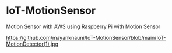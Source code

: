 # IoT-MotionSensor
Motion Sensor with AWS using Raspberry Pi with Motion Sensor 

https://github.com/mayanknauni/IoT-MotionSensor/blob/main/IoT-MotionDetector(1).jpg
